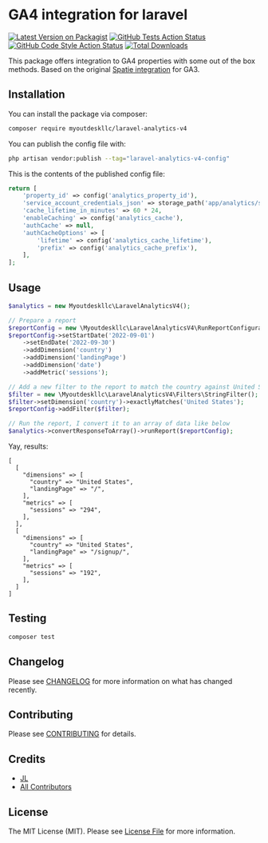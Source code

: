 # GA4 integration for laravel

[![Latest Version on Packagist](https://img.shields.io/packagist/v/myoutdeskllc/laravel-analytics-v4.svg?style=flat-square)](https://packagist.org/packages/myoutdeskllc/laravel-analytics-v4)
[![GitHub Tests Action Status](https://img.shields.io/github/workflow/status/myoutdeskllc/laravel-analytics-v4/run-tests?label=tests)](https://github.com/myoutdeskllc/laravel-analytics-v4/actions?query=workflow%3Arun-tests+branch%3Amain)
[![GitHub Code Style Action Status](https://img.shields.io/github/workflow/status/myoutdeskllc/laravel-analytics-v4/Fix%20PHP%20code%20style%20issues?label=code%20style)](https://github.com/myoutdeskllc/laravel-analytics-v4/actions?query=workflow%3A"Fix+PHP+code+style+issues"+branch%3Amain)
[![Total Downloads](https://img.shields.io/packagist/dt/myoutdeskllc/laravel-analytics-v4.svg?style=flat-square)](https://packagist.org/packages/myoutdeskllc/laravel-analytics-v4)

This package offers integration to GA4 properties with some out of the box methods. Based on the original [Spatie integration](https://github.com/spatie/laravel-analytics) for GA3.

## Installation

You can install the package via composer:

```bash
composer require myoutdeskllc/laravel-analytics-v4
```

You can publish the config file with:

```bash
php artisan vendor:publish --tag="laravel-analytics-v4-config"
```

This is the contents of the published config file:

```php
return [
    'property_id' => config('analytics_property_id'),
    'service_account_credentials_json' => storage_path('app/analytics/service-account-credentials.json'),
    'cache_lifetime_in_minutes' => 60 * 24,
    'enableCaching' => config('analytics_cache'),
    'authCache' => null,
    'authCacheOptions' => [
        'lifetime' => config('analytics_cache_lifetime'),
        'prefix' => config('analytics_cache_prefix'),
    ],
];
```

## Usage

```php
$analytics = new Myoutdeskllc\LaravelAnalyticsV4();

// Prepare a report
$reportConfig = new \Myoutdeskllc\LaravelAnalyticsV4\RunReportConfiguration();
$reportConfig->setStartDate('2022-09-01')
    ->setEndDate('2022-09-30')
    ->addDimension('country')
    ->addDimension('landingPage')
    ->addDimension('date')
    ->addMetric('sessions');

// Add a new filter to the report to match the country against United States
$filter = new \Myoutdeskllc\LaravelAnalyticsV4\Filters\StringFilter();
$filter->setDimension('country')->exactlyMatches('United States');
$reportConfig->addFilter($filter);

// Run the report, I convert it to an array of data like below
$analytics->convertResponseToArray()->runReport($reportConfig);
```
Yay, results:
```
[
  [
    "dimensions" => [
      "country" => "United States",
      "landingPage" => "/",
    ],
    "metrics" => [
      "sessions" => "294",
    ],
  ],
  [
    "dimensions" => [
      "country" => "United States",
      "landingPage" => "/signup/",
    ],
    "metrics" => [
      "sessions" => "192",
    ],
  ]
]
```

## Testing

```bash
composer test
```

## Changelog

Please see [CHANGELOG](CHANGELOG.md) for more information on what has changed recently.

## Contributing

Please see [CONTRIBUTING](CONTRIBUTING.md) for details.

## Credits

- [JL](https://github.com/WalrusSoup)
- [All Contributors](../../contributors)

## License

The MIT License (MIT). Please see [License File](LICENSE.md) for more information.
